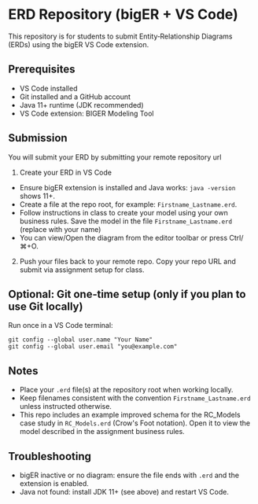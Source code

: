 # ERD Repository (bigER + VS Code)

This repository is for students to submit Entity‑Relationship Diagrams (ERDs) using the bigER VS Code extension.

## Prerequisites

- VS Code installed
- Git installed and a GitHub account
- Java 11+ runtime (JDK recommended)
- VS Code extension: BIGER Modeling Tool

## Submission

You will submit your ERD by submitting your remote repository url

1. Create your ERD in VS Code

- Ensure bigER extension is installed and Java works: `java -version` shows 11+.
- Create a file at the repo root, for example: `Firstname_Lastname.erd`.
- Follow instructions in class to create your model using your own business rules. Save the model in the file `Firstname_Lastname.erd` (replace with your name)
- You can view/Open the diagram from the editor toolbar or press Ctrl/⌘+O.

2. Push your files back to your remote repo. Copy your repo URL and submit via assignment setup for class.

## Optional: Git one‑time setup (only if you plan to use Git locally)

Run once in a VS Code terminal:

```
git config --global user.name "Your Name"
git config --global user.email "you@example.com"
```

## Notes

- Place your `.erd` file(s) at the repository root when working locally.
- Keep filenames consistent with the convention `Firstname_Lastname.erd` unless instructed otherwise.
- This repo includes an example improved schema for the RC_Models case study in `RC_Models.erd` (Crow's Foot notation). Open it to view the model described in the assignment business rules.

## Troubleshooting

- bigER inactive or no diagram: ensure the file ends with `.erd` and the extension is enabled.
- Java not found: install JDK 11+ (see above) and restart VS Code.
